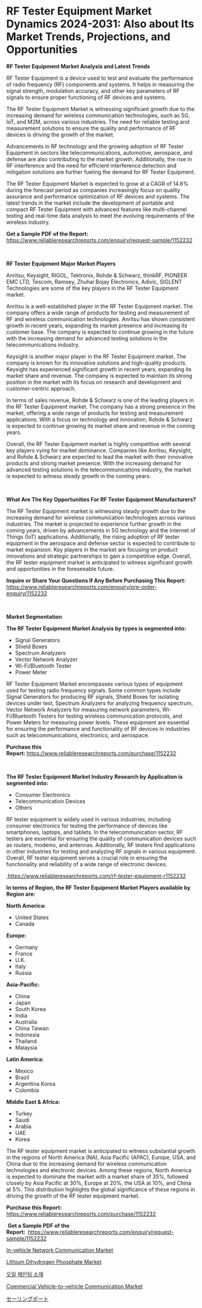 <p><h1>RF Tester Equipment Market Dynamics 2024-2031: Also about Its Market Trends, Projections, and Opportunities</h1></p><p><strong>RF Tester Equipment Market Analysis and Latest Trends</strong></p>
<p><p>RF Tester Equipment is a device used to test and evaluate the performance of radio frequency (RF) components and systems. It helps in measuring the signal strength, modulation accuracy, and other key parameters of RF signals to ensure proper functioning of RF devices and systems.</p><p>The RF Tester Equipment Market is witnessing significant growth due to the increasing demand for wireless communication technologies, such as 5G, IoT, and M2M, across various industries. The need for reliable testing and measurement solutions to ensure the quality and performance of RF devices is driving the growth of the market.</p><p>Advancements in RF technology and the growing adoption of RF Tester Equipment in sectors like telecommunications, automotive, aerospace, and defense are also contributing to the market growth. Additionally, the rise in RF interference and the need for efficient interference detection and mitigation solutions are further fueling the demand for RF Tester Equipment.</p><p>The RF Tester Equipment Market is expected to grow at a CAGR of 14.6% during the forecast period as companies increasingly focus on quality assurance and performance optimization of RF devices and systems. The latest trends in the market include the development of portable and compact RF Tester Equipment with advanced features like multi-channel testing and real-time data analysis to meet the evolving requirements of the wireless industry.</p></p>
<p><strong>Get a Sample PDF of the Report:&nbsp;</strong> <a href="https://www.reliableresearchreports.com/enquiry/request-sample/1152232">https://www.reliableresearchreports.com/enquiry/request-sample/1152232</a></p>
<p>&nbsp;</p>
<p><strong>RF Tester Equipment Major Market Players</strong></p>
<p><p>Anritsu, Keysight, RIGOL, Tektronix, Rohde & Schwarz, thinkRF, PIONEER EMC LTD, Tescom, Ramsey, Zhuhai Bojay Electronics, Adivic, SIGLENT Technologies are some of the key players in the RF Tester Equipment market.</p><p>Anritsu is a well-established player in the RF Tester Equipment market. The company offers a wide range of products for testing and measurement of RF and wireless communication technologies. Anritsu has shown consistent growth in recent years, expanding its market presence and increasing its customer base. The company is expected to continue growing in the future with the increasing demand for advanced testing solutions in the telecommunications industry.</p><p>Keysight is another major player in the RF Tester Equipment market. The company is known for its innovative solutions and high-quality products. Keysight has experienced significant growth in recent years, expanding its market share and revenue. The company is expected to maintain its strong position in the market with its focus on research and development and customer-centric approach.</p><p>In terms of sales revenue, Rohde & Schwarz is one of the leading players in the RF Tester Equipment market. The company has a strong presence in the market, offering a wide range of products for testing and measurement applications. With a focus on technology and innovation, Rohde & Schwarz is expected to continue growing its market share and revenue in the coming years.</p><p>Overall, the RF Tester Equipment market is highly competitive with several key players vying for market dominance. Companies like Anritsu, Keysight, and Rohde & Schwarz are expected to lead the market with their innovative products and strong market presence. With the increasing demand for advanced testing solutions in the telecommunications industry, the market is expected to witness steady growth in the coming years.</p></p>
<p>&nbsp;</p>
<p><strong>What Are The Key Opportunities For RF Tester Equipment Manufacturers?</strong></p>
<p><p>The RF Tester Equipment market is witnessing steady growth due to the increasing demand for wireless communication technologies across various industries. The market is projected to experience further growth in the coming years, driven by advancements in 5G technology and the Internet of Things (IoT) applications. Additionally, the rising adoption of RF tester equipment in the aerospace and defense sector is expected to contribute to market expansion. Key players in the market are focusing on product innovations and strategic partnerships to gain a competitive edge. Overall, the RF tester equipment market is anticipated to witness significant growth and opportunities in the foreseeable future.</p></p>
<p><strong>Inquire or Share Your Questions If Any Before Purchasing This Report:</strong> <a href="https://www.reliableresearchreports.com/enquiry/pre-order-enquiry/1152232">https://www.reliableresearchreports.com/enquiry/pre-order-enquiry/1152232</a></p>
<p>&nbsp;</p>
<p><strong>Market Segmentation</strong></p>
<p><strong>The RF Tester Equipment Market Analysis by types is segmented into:</strong></p>
<p><ul><li>Signal Generators</li><li>Shield Boxes</li><li>Spectrum Analyzers</li><li>Vector Network Analyzer</li><li>Wi-Fi/Bluetooth Tester</li><li>Power Meter</li></ul></p>
<p><p>RF Tester Equipment Market encompasses various types of equipment used for testing radio frequency signals. Some common types include Signal Generators for producing RF signals, Shield Boxes for isolating devices under test, Spectrum Analyzers for analyzing frequency spectrum, Vector Network Analyzers for measuring network parameters, Wi-Fi/Bluetooth Testers for testing wireless communication protocols, and Power Meters for measuring power levels. These equipment are essential for ensuring the performance and functionality of RF devices in industries such as telecommunications, electronics, and aerospace.</p></p>
<p><strong>Purchase this Report:&nbsp;</strong><a href="https://www.reliableresearchreports.com/purchase/1152232">https://www.reliableresearchreports.com/purchase/1152232</a></p>
<p>&nbsp;</p>
<p><strong>The RF Tester Equipment Market Industry Research by Application is segmented into:</strong></p>
<p><ul><li>Consumer Electronics</li><li>Telecommunication Devices</li><li>Others</li></ul></p>
<p><p>RF tester equipment is widely used in various industries, including consumer electronics for testing the performance of devices like smartphones, laptops, and tablets. In the telecommunication sector, RF testers are essential for ensuring the quality of communication devices such as routers, modems, and antennas. Additionally, RF testers find applications in other industries for testing and analyzing RF signals in various equipment. Overall, RF tester equipment serves a crucial role in ensuring the functionality and reliability of a wide range of electronic devices.</p></p>
<p><a href="https://www.reliableresearchreports.com/rf-tester-equipment-r1152232">&nbsp;https://www.reliableresearchreports.com/rf-tester-equipment-r1152232</a></p>
<p><strong>In terms of Region, the RF Tester Equipment Market Players available by Region are:</strong></p>
<p>
    <p> <strong> North America: </strong>
        <ul>
            <li>United States</li>
            <li>Canada</li>
        </ul>
        </p> 
    <p> <strong> Europe: </strong>
        <ul>
            <li>Germany</li>
            <li>France</li>
            <li>U.K.</li>
            <li>Italy</li>
            <li>Russia</li>
        </ul>
        </p> 
    <p> <strong> Asia-Pacific: </strong>
        <ul>
            <li>China</li>
            <li>Japan</li>
            <li>South Korea</li>
            <li>India</li>
            <li>Australia</li>
            <li>China Taiwan</li>
            <li>Indonesia</li>
            <li>Thailand</li>
            <li>Malaysia</li>
        </ul>
        </p> 
    <p> <strong> Latin America: </strong>
        <ul>
            <li>Mexico</li>
            <li>Brazil</li>
            <li>Argentina Korea</li>
            <li>Colombia</li>
        </ul>
        </p> 
    <p> <strong> Middle East & Africa: </strong>
        <ul>
            <li>Turkey</li>
            <li>Saudi</li>
            <li>Arabia</li>
            <li>UAE</li>
            <li>Korea</li>
        </ul>
    </p>
    </p>
<p><p>The RF tester equipment market is anticipated to witness substantial growth in the regions of North America (NA), Asia Pacific (APAC), Europe, USA, and China due to the increasing demand for wireless communication technologies and electronic devices. Among these regions, North America is expected to dominate the market with a market share of 35%, followed closely by Asia Pacific at 30%, Europe at 20%, the USA at 10%, and China at 5%. This distribution highlights the global significance of these regions in driving the growth of the RF tester equipment market.</p></p>
<p><strong>Purchase this Report: </strong><a href="https://www.reliableresearchreports.com/purchase/1152232">https://www.reliableresearchreports.com/purchase/1152232</a></p>
<p>&nbsp;<strong>Get a Sample PDF of the Report:&nbsp;&nbsp;</strong><a href="https://www.reliableresearchreports.com/enquiry/request-sample/1152232">https://www.reliableresearchreports.com/enquiry/request-sample/1152232</a></p>
<p><strong></strong></p>
<p><p><a href="https://github.com/yemakinde/Market-Research-Report-List-2/blob/main/in-vehicle-network-communication-market.md">In-vehicle Network Communication Market</a></p><p><a href="https://issuu.com/reportprime-2/docs/lithium-dihydrogen-phosphate-market-size-2030.pptx">Lithium Dihydrogen Phosphate Market</a></p><p><a href="https://github.com/Skyleitney456456/Market-Research-Report-List-1/blob/main/547659818843.md">오일 페인팅 소재</a></p><p><a href="https://github.com/jsmusil/Market-Research-Report-List-2/blob/main/commercial-vehicle-to-vehicle-communication-market.md">Commercial Vehicle-to-vehicle Communication Market</a></p><p><a href="https://github.com/LeanneBruen2023/Market-Research-Report-List-1/blob/main/903580820482.md">セーリングボート</a></p></p>